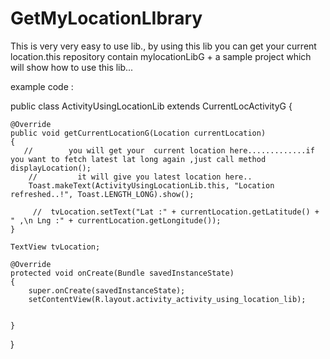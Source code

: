 # GetMyLocationLIbrary
This is very very easy to use lib., by using this lib you can get your current location.this repository contain mylocationLibG + a sample project which will show how to use this lib...

example code :

public class ActivityUsingLocationLib extends CurrentLocActivityG
{

    @Override
    public void getCurrentLocationG(Location currentLocation)
    {
       //        you will get your  current location here.............if you want to fetch latest lat long again ,just call method displayLocation();
        //         it will give you latest location here..
        Toast.makeText(ActivityUsingLocationLib.this, "Location refreshed..!", Toast.LENGTH_LONG).show();

         //  tvLocation.setText("Lat :" + currentLocation.getLatitude() + " ,\n Lng :" + currentLocation.getLongitude());
    }

    TextView tvLocation;

    @Override
    protected void onCreate(Bundle savedInstanceState)
    {
        super.onCreate(savedInstanceState);
        setContentView(R.layout.activity_activity_using_location_lib);


    }

  
}
